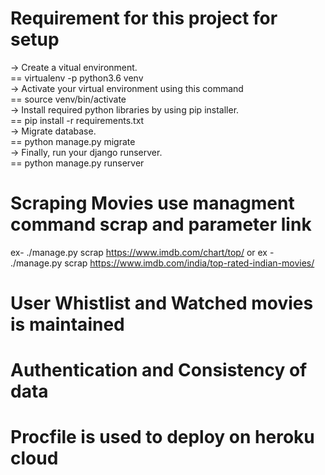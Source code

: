# Requirement for this project for setup

-> Create a vitual environment.<br/>
== virtualenv -p python3.6 venv<br/>
-> Activate your virtual environment using this command<br/>
== source venv/bin/activate<br/>
-> Install required python libraries by using pip installer.<br/>
== pip install -r requirements.txt<br/>
-> Migrate database.<br/>
== python manage.py migrate<br/>
-> Finally, run your django runserver.<br/>
== python manage.py runserver<br/>

# Scraping Movies use managment command scrap and parameter link

ex- ./manage.py scrap https://www.imdb.com/chart/top/
or
ex - ./manage.py scrap https://www.imdb.com/india/top-rated-indian-movies/

# User Whistlist and Watched movies is maintained

# Authentication and Consistency of data

# Procfile is used to deploy on heroku cloud
